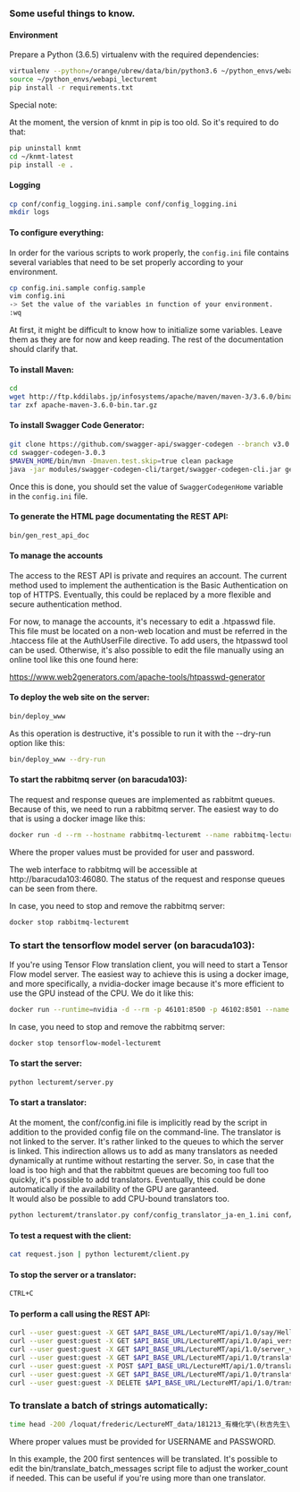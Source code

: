 ### Some useful things to know.

#### Environment

Prepare a Python (3.6.5) virtualenv with the required dependencies:

```bash
virtualenv --python=/orange/ubrew/data/bin/python3.6 ~/python_envs/webapi_lecturemt
source ~/python_envs/webapi_lecturemt
pip install -r requirements.txt  
```

Special note: 

At the moment, the version of knmt in pip is too old.
So it's required to do that:

```bash
pip uninstall knmt
cd ~/knmt-latest
pip install -e .
```


#### Logging

```bash
cp conf/config_logging.ini.sample conf/config_logging.ini
mkdir logs
```


#### To configure everything:

In order for the various scripts to work properly, the ```config.ini``` file contains several variables that need to be set properly according to your environment.

```bash
cp config.ini.sample config.sample
vim config.ini
-> Set the value of the variables іn function of your environment.
:wq
```

At first, it might be difficult to know how to initialize some variables.  Leave them as they are for now and keep reading.  The rest of the documentation should clarify that.


#### To install Maven:

```bash
cd 
wget http://ftp.kddilabs.jp/infosystems/apache/maven/maven-3/3.6.0/binaries/apache-maven-3.6.0-bin.tar.gz
tar zxf apache-maven-3.6.0-bin.tar.gz
```


#### To install Swagger Code Generator:

```bash
git clone https://github.com/swagger-api/swagger-codegen --branch v3.0.3 swagger-codegen-3.0.3
cd swagger-codegen-3.0.3
$MAVEN_HOME/bin/mvn -Dmaven.test.skip=true clean package
java -jar modules/swagger-codegen-cli/target/swagger-codegen-cli.jar generate -i doc/api.waml -l html2 -o /tmp/rest_api
```

Once this is done, you should set the value of ```SwaggerCodegenHome``` variable in the ```config.ini``` file.


#### To generate the HTML page documentating the REST API:

```bash
bin/gen_rest_api_doc
```


#### To manage the accounts

The access to the REST API is private and requires an account.
The current method used to implement the authentication is the Basic Authentication on top of HTTPS.
Eventually, this could be replaced by a more flexible and secure authentication method.

For now, to manage the accounts, it's necessary to edit a .htpasswd file.
This file must be located on a non-web location and must be referred in the .htaccess file at the AuthUserFile directive.
To add users, the htpasswd tool can be used.  Otherwise, it's also possible to edit the file manually using an online tool like
this one found here:

https://www.web2generators.com/apache-tools/htpasswd-generator


#### To deploy the web site on the server:

```bash
bin/deploy_www
```

As this operation is destructive, it's possible to run it with the --dry-run option like this:

```bash
bin/deploy_www --dry-run
```


#### To start the rabbitmq server (on baracuda103):

The request and response queues are implemented as rabbitmt queues. Because of this, we need to run a rabbitmq server.  The easiest way to do that is using a docker image like this:

```bash
docker run -d --rm --hostname rabbitmq-lecturemt --name rabbitmq-lecturemt -p 56080:15672 -p 56010:5672 -e RABBITMQ_DEFAULT_USER=******** -e RABBITMQ_DEFAULT_PASS=******** rabbitmq:3-management
```

Where the proper values must be provided for user and password.

The web interface to rabbitmq will be accessible at http://baracuda103:46080.
The status of the request and response queues can be seen from there.

In case, you need to stop and remove the rabbitmq server:

```bash
docker stop rabbitmq-lecturemt
```


### To start the tensorflow model server (on baracuda103):

If you're using Tensor Flow translation client, you will need to start a Tensor Flow model server.  The easiest way to achieve this is using a docker image, and more specifically, a nvidia-docker image because it's more efficient to use the GPU instead of the CPU.  We do it like this:

```bash
docker run --runtime=nvidia -d --rm -p 46101:8500 -p 46102:8501 --name tensorflow-model-lecturemt --mount type=bind,source=/data/frederic/t2ttrain/bigaspec_withall_from_m101/avg/export/,target=/models/big_aspec_with_all -e MODEL_NAME=big_aspec_with_all -e NVIDIA_VISIBLE_DEVICES=2 tensorflow/serving:1.12.0-gpu
```

In case, you need to stop and remove the rabbitmq server:

```bash
docker stop tensorflow-model-lecturemt
```


#### To start the server:

```bash
python lecturemt/server.py
```


#### To start a translator:

At the moment, the conf/config.ini file is implicitly read by the script in addition to the provided config file on the command-line.
The translator is not linked to the server.  It's rather linked to the queues to which the server is linked.
This indirection allows us to add as many translators as needed dynamically at runtime without restarting the server.
So, in case that the load is too high and that the rabbitmt queues are becoming too full too quickly, it's possible to add translators.
Eventually, this could be done automatically if the availability of the GPU are garanteed.  
It would also be possible to add CPU-bound translators too.

```bash
python lecturemt/translator.py conf/config_translator_ja-en_1.ini conf/config_translator_ja-en_1_logging.ini

```


#### To test a request with the client:

```bash
cat request.json | python lecturemt/client.py
```


#### To stop the server or a translator:

```bash
CTRL+C
```


#### To perform a call using the REST API:

```bash
curl --user guest:guest -X GET $API_BASE_URL/LectureMT/api/1.0/say/Hello
curl --user guest:guest -X GET $API_BASE_URL/LectureMT/api/1.0/api_version
curl --user guest:guest -X GET $API_BASE_URL/LectureMT/api/1.0/server_version
curl --user guest:guest -X GET $API_BASE_URL/LectureMT/api/1.0/translations
curl --user guest:guest -X POST $API_BASE_URL/LectureMT/api/1.0/translation
curl --user guest:guest -X GET $API_BASE_URL/LectureMT/api/1.0/translation/{trans_id}
curl --user guest:guest -X DELETE $API_BASE_URL/LectureMT/api/1.0/translation/{trans_id}
```


### To translate a batch of strings automatically:

```bash
time head -200 /loquat/frederic/LectureMT_data/181213_有機化学\(秋吉先生\)/20181213102652.dat | cut -c21- | tr -d '"'  | bin/translate_batch_messages lotus.kuee.kyoto-u.ac.jp/~frederic/LectureMT/api/1.0 USERNAME PASSWORD DEBUG
```

Where proper values must be provided for USERNAME and PASSWORD.

In this example, the 200 first sentences will be translated.  It's possible to edit the bin/translate_batch_messages script file to adjust the worker_count if needed.  This can be useful if you're using more than one translator. 
